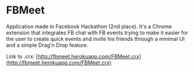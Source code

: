 FBMeet
======

Application made in Facebook Hackathon (2nd place).
It's a Chrome extension that integrates FB chat with FB events trying to make it easier 
for the user to create quick events and invite his friends through a minimal UI and a simple Drag'n Drop feature.

Link to .crx: [http://fbmeet.herokuapp.com/FBMeet.crx](http://fbmeet.herokuapp.com/FBMeet.crx)
